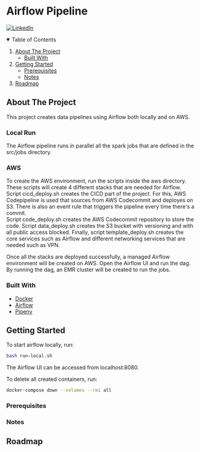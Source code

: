 # Airflow Pipeline

[![LinkedIn][linkedin-shield]][linkedin-url]

<!-- TABLE OF CONTENTS -->
<details open="open">
  <summary>Table of Contents</summary>
  <ol>
    <li>
      <a href="#about-the-project">About The Project</a>
      <ul>
        <li><a href="#built-with">Built With</a></li>
      </ul>
    </li>
    <li>
      <a href="#getting-started">Getting Started</a>
      <ul>
        <li><a href="#prerequisites">Prerequisites</a></li>
        <li><a href="#notes">Notes</a></li>
      </ul>
    </li>
    <li><a href="#roadmap">Roadmap</a></li>
  </ol>
</details>

<!-- ABOUT THE PROJECT -->
## About The Project

This project creates data pipelines using Airflow both locally and on AWS.  

### Local Run

The Airflow pipeline runs in parallel all the spark jobs that are defined in the src/jobs directory.

### AWS

To create the AWS environment, run the scripts inside the aws directory. These scripts will create 4 different stacks that are needed for Airflow.  
Script cicd_deploy.sh creates the CICD part of the project. For this, AWS Codepipeline is used that sources from AWS Codecommit and deployes on S3. There is also an event rule that triggers the pipeline every time there's a commit.  
Script code_deploy.sh creates the AWS Codecommit repository to store the code.
Script data_deploy.sh creates the S3 bucket with versioning and with all public access blocked.
Finally, script template_deploy.sh creates the core services such as Airflow and different networking services that are needed such as VPN.  

Once all the stacks are deployed successfully, a managed Airflow environment will be created on AWS. Open the Airflow UI and run the dag. By running the dag, an EMR cluster will be created to run the jobs.

### Built With

* [Docker](https://www.docker.com/)
* [Airflow](https://airflow.apache.org/)
* [Pipenv](https://pipenv-fork.readthedocs.io/en/latest/)


## Getting Started

To start airflow locally, run:

```Bash
bash run-local.sh
```

The Airflow UI can be accessed from localhost:8080.

To delete all created containers, run:

```Bash
docker-compose down --volumes --rmi all
```

### Prerequisites


### Notes


## Roadmap


[linkedin-shield]: https://img.shields.io/badge/-LinkedIn-white.svg?
[linkedin-url]: https://linkedin.com/in/stelios-giannikis